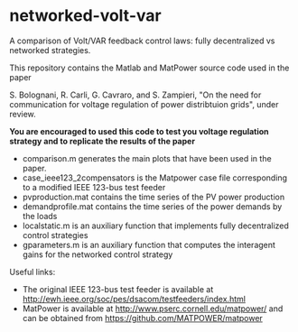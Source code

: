 networked-volt-var
==================

A comparison of Volt/VAR feedback control laws: fully decentralized vs networked strategies.

This repository contains the Matlab and MatPower source code used in the paper

S. Bolognani, R. Carli, G. Cavraro, and S. Zampieri, "On the need for communication for voltage regulation of power distribtuion grids", under review.

**You are encouraged to used this code to test you voltage regulation strategy and to replicate the results of the paper**

- comparison.m generates the main plots that have been used in the paper.
- case_ieee123_2compensators is the Matpower case file corresponding to a modified IEEE 123-bus test feeder
- pvproduction.mat contains the time series of the PV power production
- demandprofile.mat contains the time series of the power demands by the loads
- localstatic.m is an auxiliary function that implements fully decentralized control strategies
- gparameters.m is an auxiliary function that computes the interagent gains for the networked control strategy

Useful links:

- The original IEEE 123-bus test feeder is available at http://ewh.ieee.org/soc/pes/dsacom/testfeeders/index.html
- MatPower is available at http://www.pserc.cornell.edu/matpower/ and can be obtained from https://github.com/MATPOWER/matpower
